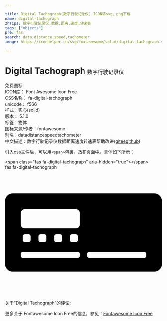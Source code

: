 ```yaml
---

title: Digital Tachograph(数字行驶记录仪) ICON转svg、png下载
name: digital-tachograph
zhTips: 数字行驶记录仪,数据,距离,速度,转速表
tags: ["objects"]
pre: fas
search: data,distance,speed,tachometer
image: https://iconhelper.cn/svg/fontawesome/solid/digital-tachograph.svg

---
```


# Digital Tachograph  <small style="font-size: 60%;font-weight: 100">数字行驶记录仪</small>


<div class="detail-page">
<p>
<span><span class="badge-success badge">免费图标</span> </span>
<br/>
<span>
ICON库：
<span class="badge-secondary badge">Font Awesome Icon Free</span> 
</span>
<br/>
<span>
CSS名称：
<span class="badge-secondary badge">fa-digital-tachograph</span> 
</span>
<br/>
<span>
unicode：
<span class="badge-secondary badge">f566</span> 
<copy-btn content='f566' btn-title=""></copy-btn>
<copy-btn :content='String.fromCodePoint(parseInt("f566", 16))' btn-title="复制U"></copy-btn>
</span><br/><span>样式：<span class="badge-light badge">实心(solid)</span></span>
<br/>
<span>
版本：
<span class="badge-secondary badge">5.1.0</span> 
</span><br/><span>标签：<span class="badge-light badge"><router-link to="/tags/objects.html">物体</router-link></span></span>
<br/>
<span>图标来源/作者：<span class="badge-light badge">fontawesome</span></span> 
<br/>
<span>别名：<span class="badge-light badge">data</span><span class="badge-light badge">distance</span><span class="badge-light badge">speed</span><span class="badge-light badge">tachometer</span></span><br/><span class="zh-detail">中文描述：<span class="badge-primary badge">数字行驶记录仪</span><span class="badge-primary badge">数据</span><span class="badge-primary badge">距离</span><span class="badge-primary badge">速度</span><span class="badge-primary badge">转速表</span><span class="help-link"><span>帮助改进</span>(<a href="https://gitee.com/liuwave/icon-helper/edit/master/json/fontawesome/solid/digital-tachograph.json" target="_blank" rel="noopener noreferrer">gitee</a><a href="https://github.com/liuwave/icon-helper/edit/master/json/fontawesome/solid/digital-tachograph.json" target="_blank" rel="noopener noreferrer">github</a></span>)</span><br/>
</p>
</div>
<div class="alert alert-dark">
  <i class="fas fa-digital-tachograph fa-xs"></i>
  <i class="fas fa-digital-tachograph fa-sm"></i>
  <i class="fas fa-digital-tachograph fa-lg"></i>
  <i class="fas fa-digital-tachograph fa-2x"></i>
  <i class="fas fa-digital-tachograph fa-3x"></i>
  <i class="fas fa-digital-tachograph fa-5x"></i>
  <i class="fas fa-digital-tachograph fa-7x"></i>
</div>
<div>
  <p>引入css文件后，可以用<code>&lt;span&gt;</code>包裹，放在页面中。具体如下所示：    
  </p>
  <div class="alert alert-primary" style="font-size: 14px">
    &lt;span class="fas fa-digital-tachograph" aria-hidden="true"&gt;&lt;/span&gt;
    <copy-btn content='<span class="fas fa-digital-tachograph" aria-hidden="true"></span>'></copy-btn>
  </div>
  <div class="alert alert-secondary">
    <i class="fas fa-digital-tachograph"
    style="font-size: 24px"
    aria-hidden="true"></i> fas fa-digital-tachograph
    <copy-btn content="fas fa-digital-tachograph" btn-title="复制图标名称"></copy-btn>
  </div>
</div>
<div id="svg" class="svg-wrap">
<svg xmlns="http://www.w3.org/2000/svg" viewBox="0 0 640 512"><path d="M608 96H32c-17.67 0-32 14.33-32 32v256c0 17.67 14.33 32 32 32h576c17.67 0 32-14.33 32-32V128c0-17.67-14.33-32-32-32zM304 352c0 4.42-3.58 8-8 8H72c-4.42 0-8-3.58-8-8v-8c0-4.42 3.58-8 8-8h224c4.42 0 8 3.58 8 8v8zM72 288v-16c0-4.42 3.58-8 8-8h16c4.42 0 8 3.58 8 8v16c0 4.42-3.58 8-8 8H80c-4.42 0-8-3.58-8-8zm64 0v-16c0-4.42 3.58-8 8-8h16c4.42 0 8 3.58 8 8v16c0 4.42-3.58 8-8 8h-16c-4.42 0-8-3.58-8-8zm64 0v-16c0-4.42 3.58-8 8-8h16c4.42 0 8 3.58 8 8v16c0 4.42-3.58 8-8 8h-16c-4.42 0-8-3.58-8-8zm64 0v-16c0-4.42 3.58-8 8-8h16c4.42 0 8 3.58 8 8v16c0 4.42-3.58 8-8 8h-16c-4.42 0-8-3.58-8-8zm40-64c0 8.84-7.16 16-16 16H80c-8.84 0-16-7.16-16-16v-48c0-8.84 7.16-16 16-16h208c8.84 0 16 7.16 16 16v48zm272 128c0 4.42-3.58 8-8 8H344c-4.42 0-8-3.58-8-8v-8c0-4.42 3.58-8 8-8h224c4.42 0 8 3.58 8 8v8z"/></svg>
</div>
<detail full-name='fa-digital-tachograph'></detail>
<div>
<p>关于“Digital Tachograph”的评论:</p>
</div>
<Vssue title="关于“Digital Tachograph”的评论" ></Vssue>    
<div><p>更多关于  Fontawesome Icon Free的信息，参见：<a target="_blank" href="https://iconhelper.cn/fontawesome.html">Fontawesome Icon Free</a>
</p></div>
